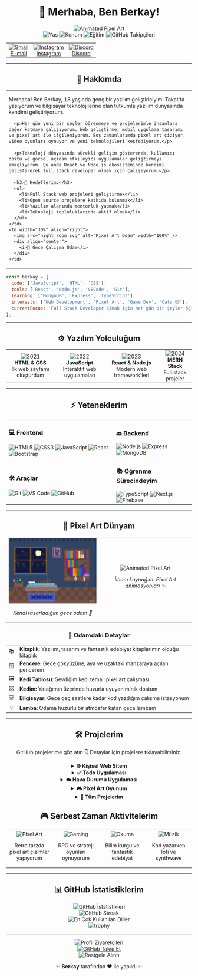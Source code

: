 # <div align="center">👋 Merhaba, Ben Berkay!</div>

<div align="center">
  <img src="https://i.pinimg.com/originals/ff/a9/6e/ffa96ede4039820cdac1185df70b8dc7.gif" alt="Animated Pixel Art" width="600" />
</div>

<div align="center">
  <img src="https://img.shields.io/badge/Yaş-18-blue?style=for-the-badge" alt="Yaş" />
  <img src="https://img.shields.io/badge/Konum-Tokat-green?style=for-the-badge" alt="Konum" />
  <img src="https://img.shields.io/badge/Öğrenci-Bilgisayar%20Mühendisliği-red?style=for-the-badge" alt="Eğitim" />
  <img src="https://img.shields.io/github/followers/scutieeop?label=Takipçiler&style=for-the-badge" alt="GitHub Takipçileri" />
</div>

<table align="center" border="0">
  <tr>
    <td align="center">
      <a href="mailto:ofof2467yo@gmail.com">
        <img src="https://img.shields.io/badge/Gmail-D14836?style=for-the-badge&logo=gmail&logoColor=white" alt="Gmail" width="100" />
        <br />
        E-mail
      </a>
    </td>
    <td align="center">
      <a href="https://www.instagram.com/s0_be4kay/">
        <img src="https://img.shields.io/badge/Instagram-E4405F?style=for-the-badge&logo=instagram&logoColor=white" alt="Instagram" width="100" />
        <br />
        Instagram
      </a>
    </td>
    <td align="center">
      <a href="https://discord.com/users/1246506868977696811">
        <img src="https://img.shields.io/badge/Discord-7289DA?style=for-the-badge&logo=discord&logoColor=white" alt="Discord" width="100" />
        <br />
        Discord
      </a>
    </td>
  </tr>
</table>

---

## <div align="center">💫 Hakkımda</div>

<table border="0">
  <tr>
    <td width="70%">
      <p>Merhaba! Ben Berkay, 18 yaşında genç bir yazılım geliştiriciyim. Tokat'ta yaşıyorum ve bilgisayar teknolojilerine olan tutkumla yazılım dünyasında kendimi geliştiriyorum.</p>
      
      <p>Her gün yeni bir şeyler öğrenmeye ve projelerimle insanlara değer katmaya çalışıyorum. Web geliştirme, mobil uygulama tasarımı ve pixel art ile ilgileniyorum. Boş zamanlarımda pixel art çiziyor, video oyunları oynuyor ve yeni teknolojileri keşfediyorum.</p>
      
      <p>Teknoloji dünyasında sürekli gelişim göstererek, kullanıcı dostu ve görsel açıdan etkileyici uygulamalar geliştirmeyi amaçlıyorum. Şu anda React ve Node.js ekosisteminde kendimi geliştirerek full stack developer olmak için çalışıyorum.</p>
      
      <h3>🚀 Hedeflerim:</h3>
      <ul>
        <li>Full Stack web projeleri geliştirmek</li>
        <li>Open source projelere katkıda bulunmak</li>
        <li>Yazılım alanında mentorluk yapmak</li>
        <li>Teknoloji topluluklarında aktif olmak</li>
      </ul>
    </td>
    <td width="30%" align="right">
      <img src="night_room.svg" alt="Pixel Art Odam" width="100%" />
      <div align="center">
        <i>🌃 Gece Çalışma Odam</i>
      </div>
    </td>
  </tr>
</table>

```javascript
const berkay = {
  code: ['JavaScript', 'HTML', 'CSS'],
  tools: ['React', 'Node.js', 'VSCode', 'Git'],
  learning: ['MongoDB', 'Express', 'TypeScript'],
  interests: ['Web Development', 'Pixel Art', 'Game Dev', 'Cats 🐱'],
  currentFocus: 'Full Stack Developer olmak için her gün bir şeyler öğreniyorum!'
};
```

---

## <div align="center">⚙️ Yazılım Yolculuğum</div>

<div align="center">
  <table>
    <tr>
      <td align="center">
        <img src="https://img.shields.io/badge/2021-333333?style=for-the-badge" alt="2021" /><br />
        <b>HTML & CSS</b><br />
        İlk web sayfamı oluşturdum
      </td>
      <td align="center">
        <img src="https://img.shields.io/badge/2022-333333?style=for-the-badge" alt="2022" /><br />
        <b>JavaScript</b><br />
        İnteraktif web uygulamaları
      </td>
      <td align="center">
        <img src="https://img.shields.io/badge/2023-333333?style=for-the-badge" alt="2023" /><br />
        <b>React & Node.js</b><br />
        Modern web framework'leri
      </td>
      <td align="center">
        <img src="https://img.shields.io/badge/2024-5c6bc0?style=for-the-badge" alt="2024" /><br />
        <b>MERN Stack</b><br />
        Full stack projeler
      </td>
    </tr>
  </table>
</div>

---

## <div align="center">⚡ Yeteneklerim</div>

<table align="center" border="0">
  <tr>
    <td>
      <h3>💻 Frontend</h3>
      <img src="https://img.shields.io/badge/HTML5-E34F26?style=for-the-badge&logo=html5&logoColor=white" alt="HTML5" />
      <img src="https://img.shields.io/badge/CSS3-1572B6?style=for-the-badge&logo=css3&logoColor=white" alt="CSS3" />
      <img src="https://img.shields.io/badge/JavaScript-F7DF1E?style=for-the-badge&logo=javascript&logoColor=black" alt="JavaScript" />
      <img src="https://img.shields.io/badge/React-61DAFB?style=for-the-badge&logo=react&logoColor=black" alt="React" />
      <img src="https://img.shields.io/badge/Bootstrap-7952B3?style=for-the-badge&logo=bootstrap&logoColor=white" alt="Bootstrap" />
    </td>
    <td>
      <h3>🔙 Backend</h3>
      <img src="https://img.shields.io/badge/Node.js-339933?style=for-the-badge&logo=node.js&logoColor=white" alt="Node.js" />
      <img src="https://img.shields.io/badge/Express-000000?style=for-the-badge&logo=express&logoColor=white" alt="Express" />
      <img src="https://img.shields.io/badge/MongoDB-47A248?style=for-the-badge&logo=mongodb&logoColor=white" alt="MongoDB" />
    </td>
  </tr>
  <tr>
    <td>
      <h3>🛠️ Araçlar</h3>
      <img src="https://img.shields.io/badge/Git-F05032?style=for-the-badge&logo=git&logoColor=white" alt="Git" />
      <img src="https://img.shields.io/badge/VSCode-007ACC?style=for-the-badge&logo=visual-studio-code&logoColor=white" alt="VS Code" />
      <img src="https://img.shields.io/badge/GitHub-181717?style=for-the-badge&logo=github&logoColor=white" alt="GitHub" />
    </td>
    <td>
      <h3>📚 Öğrenme Sürecindeyim</h3>
      <img src="https://img.shields.io/badge/TypeScript-3178C6?style=for-the-badge&logo=typescript&logoColor=white" alt="TypeScript" />
      <img src="https://img.shields.io/badge/Next.js-000000?style=for-the-badge&logo=next.js&logoColor=white" alt="Next.js" />
      <img src="https://img.shields.io/badge/Firebase-FFCA28?style=for-the-badge&logo=firebase&logoColor=black" alt="Firebase" />
    </td>
  </tr>
</table>

---

## <div align="center">🌙 Pixel Art Dünyam</div>

<table align="center">
  <tr>
    <td align="center" width="50%">
      <img src="night_room.svg" alt="Pixel Art Gece Odam" width="100%" />
      <p><i>Kendi tasarladığım gece odam 🌃</i></p>
    </td>
    <td align="center" width="50%">
      <img src="https://i.pinimg.com/originals/ff/a9/6e/ffa96ede4039820cdac1185df70b8dc7.gif" alt="Animated Pixel Art" width="100%" />
      <p><i>İlham kaynağım: Pixel Art animasyonları ✨</i></p>
    </td>
  </tr>
</table>

### <div align="center">🎨 Odamdaki Detaylar</div>

<div align="center">
<table>
  <tr>
    <td align="center">📚</td>
    <td><b>Kitaplık:</b> Yazılım, tasarım ve fantastik edebiyat kitaplarımın olduğu kitaplık</td>
  </tr>
  <tr>
    <td align="center">🪟</td>
    <td><b>Pencere:</b> Gece gökyüzüne, aya ve uzaktaki manzaraya açılan pencerem</td>
  </tr>
  <tr>
    <td align="center">🖼️</td>
    <td><b>Kedi Tablosu:</b> Sevdiğim kedi temalı pixel art çalışması</td>
  </tr>
  <tr>
    <td align="center">🐱</td>
    <td><b>Kedim:</b> Yatağımın üzerinde huzurla uyuyan minik dostum</td>
  </tr>
  <tr>
    <td align="center">💻</td>
    <td><b>Bilgisayar:</b> Gece geç saatlere kadar kod yazdığım çalışma istasyonum</td>
  </tr>
  <tr>
    <td align="center">💡</td>
    <td><b>Lamba:</b> Odama huzurlu bir atmosfer katan gece lambam</td>
  </tr>
</table>
</div>

---

## <div align="center">🛠️ Projelerim</div>

<div align="center">
  <p>GitHub projelerime göz atın 👇 Detaylar için projelere tıklayabilirsiniz.</p>
</div>

<div align="center">
  <details>
    <summary><strong>🌐 Kişisel Web Sitem</strong></summary>
    <div align="center">
      <h3>Kişisel Web Sitem</h3>
      <img src="https://via.placeholder.com/550x300?text=Kişisel+Web+Sitesi+Ekran+Görüntüsü" width="550" alt="Kişisel Web Sitesi" />
      <p>HTML, CSS ve JavaScript ile geliştirdiğim kişisel portfolyo websitem. Minimalist tasarım ve kullanıcı dostu arayüz prensiplerini uyguladım.</p>
      <h4>Özellikler:</h4>
      <ul align="left">
        <li>Responsive tasarım - tüm cihazlarda sorunsuz görüntüleme</li>
        <li>Koyu/açık tema seçeneği</li>
        <li>Animasyonlu geçişler ve scroll efektleri</li>
        <li>İletişim formu ve sosyal medya entegrasyonu</li>
        <li>Proje galerisi ve filtreleme özellikleri</li>
      </ul>
      <div>
        <img src="https://img.shields.io/badge/HTML5-E34F26?style=for-the-badge&logo=html5&logoColor=white" alt="HTML5" />
        <img src="https://img.shields.io/badge/CSS3-1572B6?style=for-the-badge&logo=css3&logoColor=white" alt="CSS3" />
        <img src="https://img.shields.io/badge/JavaScript-F7DF1E?style=for-the-badge&logo=javascript&logoColor=black" alt="JavaScript" />
      </div>
      <div align="center">
        <a href="https://github.com/scutieeop/proje1" target="_blank">
          <img src="https://img.shields.io/badge/GitHub-View%20Repository-181717?style=for-the-badge&logo=github" alt="GitHub Repository" />
        </a>
        <a href="https://scutieeop.github.io/proje1" target="_blank">
          <img src="https://img.shields.io/badge/Demo-Live%20Preview-success?style=for-the-badge&logo=github" alt="Live Demo" />
        </a>
      </div>
    </div>
  </details>

  <details>
    <summary><strong>✅ Todo Uygulaması</strong></summary>
    <div align="center">
      <h3>Modern Todo Uygulaması</h3>
      <img src="https://via.placeholder.com/550x300?text=Todo+Uygulaması+Ekran+Görüntüsü" width="550" alt="Todo Uygulaması" />
      <p>React ve Firebase kullanarak geliştirdiğim kapsamlı görev yönetim uygulaması. Kullanıcılar görevlerini kategorilere ayırabilir, önceliklendirebilir ve ilerlemelerini takip edebilirler.</p>
      <h4>Özellikler:</h4>
      <ul align="left">
        <li>Kullanıcı hesapları ve kimlik doğrulama sistemi</li>
        <li>Kategori ve etiket bazlı görev organizasyonu</li>
        <li>Öncelik düzeyleri ve son tarih bildirimleri</li>
        <li>Sürükle-bırak arayüzü</li>
        <li>İlerleme istatistikleri ve grafikler</li>
        <li>Offline kullanım ve senkronizasyon desteği</li>
      </ul>
      <div>
        <img src="https://img.shields.io/badge/React-61DAFB?style=for-the-badge&logo=react&logoColor=black" alt="React" />
        <img src="https://img.shields.io/badge/Firebase-FFCA28?style=for-the-badge&logo=firebase&logoColor=black" alt="Firebase" />
        <img src="https://img.shields.io/badge/CSS3-1572B6?style=for-the-badge&logo=css3&logoColor=white" alt="CSS3" />
      </div>
      <div align="center">
        <a href="https://github.com/scutieeop/proje2" target="_blank">
          <img src="https://img.shields.io/badge/GitHub-View%20Repository-181717?style=for-the-badge&logo=github" alt="GitHub Repository" />
        </a>
        <a href="https://scutieeop.github.io/proje2" target="_blank">
          <img src="https://img.shields.io/badge/Demo-Live%20Preview-success?style=for-the-badge&logo=github" alt="Live Demo" />
        </a>
      </div>
    </div>
  </details>

  <details>
    <summary><strong>☁️ Hava Durumu Uygulaması</strong></summary>
    <div align="center">
      <h3>Hava Durumu Uygulaması</h3>
      <img src="https://via.placeholder.com/550x300?text=Hava+Durumu+Uygulaması+Ekran+Görüntüsü" width="550" alt="Hava Durumu" />
      <p>Açık hava durumu API'lerini kullanarak geliştirdiğim interaktif hava durumu uygulaması. Kullanıcılar şehir arayabilir ve anlık, günlük ve haftalık hava durumu tahminlerini görüntüleyebilirler.</p>
      <h4>Özellikler:</h4>
      <ul align="left">
        <li>Konum bazlı otomatik hava durumu gösterimi</li>
        <li>5 günlük detaylı tahmin</li>
        <li>Sıcaklık, nem, rüzgar hızı ve yağış olasılığı verileri</li>
        <li>Animasyonlu hava durumu ikonları</li>
        <li>Favori konumları kaydetme</li>
        <li>Hava kalitesi indeksi entegrasyonu</li>
      </ul>
      <div>
        <img src="https://img.shields.io/badge/JavaScript-F7DF1E?style=for-the-badge&logo=javascript&logoColor=black" alt="JavaScript" />
        <img src="https://img.shields.io/badge/OpenWeatherMap-API-00ADD8?style=for-the-badge" alt="API" />
        <img src="https://img.shields.io/badge/CSS3-1572B6?style=for-the-badge&logo=css3&logoColor=white" alt="CSS3" />
      </div>
      <div align="center">
        <a href="https://github.com/scutieeop/proje3" target="_blank">
          <img src="https://img.shields.io/badge/GitHub-View%20Repository-181717?style=for-the-badge&logo=github" alt="GitHub Repository" />
        </a>
        <a href="https://scutieeop.github.io/proje3" target="_blank">
          <img src="https://img.shields.io/badge/Demo-Live%20Preview-success?style=for-the-badge&logo=github" alt="Live Demo" />
        </a>
      </div>
    </div>
  </details>

  <details>
    <summary><strong>🎮 Pixel Art Oyunum</strong></summary>
    <div align="center">
      <h3>Retro Pixel Art Macera Oyunu</h3>
      <img src="https://via.placeholder.com/550x300?text=Pixel+Art+Oyunu+Ekran+Görüntüsü" width="550" alt="Pixel Art Oyunu" />
      <p>JavaScript ve HTML5 Canvas kullanarak geliştirdiğim retro tarzda 2D pixel art platform oyunu. Klasik oyunlardan ilham alarak modern tarayıcı teknolojileriyle oluşturuldu.</p>
      <h4>Özellikler:</h4>
      <ul align="left">
        <li>El çizimi pixel art grafikler</li>
        <li>Fizik ve çarpışma sistemleri</li>
        <li>Düşmanlar ve temel yapay zeka</li>
        <li>Bölüm tasarımı ve zorluk seviyeleri</li>
        <li>Özelleştirilebilir karakter</li>
        <li>Yerel skorboard ve kaydetme sistemi</li>
      </ul>
      <div>
        <img src="https://img.shields.io/badge/JavaScript-F7DF1E?style=for-the-badge&logo=javascript&logoColor=black" alt="JavaScript" />
        <img src="https://img.shields.io/badge/HTML5-Canvas-E34F26?style=for-the-badge&logo=html5&logoColor=white" alt="HTML5 Canvas" />
        <img src="https://img.shields.io/badge/Pixel%20Art-FF69B4?style=for-the-badge" alt="Pixel Art" />
      </div>
      <div align="center">
        <a href="https://github.com/scutieeop/pixel-game" target="_blank">
          <img src="https://img.shields.io/badge/GitHub-View%20Repository-181717?style=for-the-badge&logo=github" alt="GitHub Repository" />
        </a>
        <a href="https://scutieeop.github.io/pixel-game" target="_blank">
          <img src="https://img.shields.io/badge/Demo-Play%20Now-success?style=for-the-badge&logo=github" alt="Play Demo" />
        </a>
      </div>
    </div>
  </details>

  <details>
    <summary><strong>📱 Tüm Projelerim</strong></summary>
    <div align="center">
      <h3>Diğer Projelerim</h3>
      <p>GitHub profilimde daha fazla proje bulabilirsiniz. Yeni projeler sürekli eklenmektedir.</p>
      <div align="center">
        <a href="https://github.com/scutieeop?tab=repositories" target="_blank">
          <img src="https://img.shields.io/badge/GitHub-Tüm%20Projelerimi%20Gör-181717?style=for-the-badge&logo=github" alt="Tüm Projeler" />
        </a>
      </div>
    </div>
  </details>
</div>

## <div align="center">🎮 Serbest Zaman Aktivitelerim</div>

<table align="center" border="0">
  <tr>
    <td align="center" width="25%">
      <img src="https://img.shields.io/badge/🎨-Pixel%20Art-ff69b4?style=for-the-badge" alt="Pixel Art" />
      <p>Retro tarzda pixel art çizimler yapıyorum</p>
    </td>
    <td align="center" width="25%">
      <img src="https://img.shields.io/badge/🎮-Gaming-5865F2?style=for-the-badge" alt="Gaming" />
      <p>RPG ve strateji oyunları oynuyorum</p>
    </td>
    <td align="center" width="25%">
      <img src="https://img.shields.io/badge/📚-Okuma-3A5683?style=for-the-badge" alt="Okuma" />
      <p>Bilim kurgu ve fantastik edebiyat</p>
    </td>
    <td align="center" width="25%">
      <img src="https://img.shields.io/badge/🎵-Müzik-1DB954?style=for-the-badge" alt="Müzik" />
      <p>Kod yazarken lofi ve synthwave</p>
    </td>
  </tr>
</table>

---

## <div align="center">📊 GitHub İstatistiklerim</div>

<div align="center">
  <img src="https://github-readme-stats.vercel.app/api?username=scutieeop&show_icons=true&theme=tokyonight&border_radius=10" alt="GitHub İstatistikleri" />
</div>

<div align="center">
  <img src="https://github-readme-streak-stats.herokuapp.com/?user=scutieeop&theme=tokyonight&border_radius=10" alt="GitHub Streak" />
</div>

<div align="center">
  <img src="https://github-readme-stats.vercel.app/api/top-langs/?username=scutieeop&layout=compact&theme=tokyonight&border_radius=10" alt="En Çok Kullanılan Diller" />
</div>

<div align="center">
  <img src="https://github-profile-trophy.vercel.app/?username=scutieeop&theme=nord&row=1&column=7&margin-w=15" alt="trophy" />
</div>

---

<div align="center">
  <img src="https://komarev.com/ghpvc/?username=scutieeop&color=blueviolet&style=for-the-badge&label=Profil+Ziyaretçileri" alt="Profil Ziyaretçileri" />
</div>

<div align="center">
  <a href="https://github.com/scutieeop">
    <img src="https://img.shields.io/github/followers/scutieeop?label=Takip+Et&style=social" alt="GitHub Takip Et" />
  </a>
</div>

<div align="center">
  <img src="https://quotes-github-readme.vercel.app/api?type=horizontal&theme=tokyonight" alt="Rastgele Alıntı" />
</div>

<div align="center">
  <p>✨ <b>Berkay</b> tarafından ❤️ ile yapıldı ✨</p>
</div>
